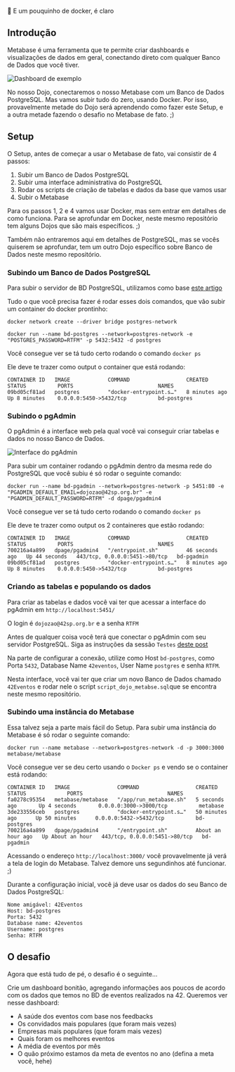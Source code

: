
🐋 E um pouquinho de docker, é claro

## Introdução

Metabase é uma ferramenta que te permite criar dashboards e visualizações de dados em geral, conectando direto com qualquer Banco de Dados que você tiver.

![Dashboard de exemplo](https://www.metabase.com/docs/latest/dashboards/images/interactive-dashboard.png)

No nosso Dojo, conectaremos o nosso Metabase com um Banco de Dados PostgreSQL. Mas vamos subir tudo do zero, usando Docker. Por isso, provavelmente metade do Dojo será aprendendo como fazer este Setup, e a outra metade fazendo o desafio no Metabase de fato. ;)

## Setup

O Setup, antes de começar a usar o Metabase de fato, vai consistir de 4 passos:

1. Subir um Banco de Dados PostgreSQL
2. Subir uma interface administrativa do PostgreSQL
3. Rodar os scripts de criação de tabelas e dados da base que vamos usar
4. Subir o Metabase

Para os passos 1, 2 e 4 vamos usar Docker, mas sem entrar em detalhes de como funciona. Para se aprofundar em Docker, neste mesmo repositório tem alguns Dojos que são mais específicos. ;)

Também não entraremos aqui em detalhes de PostgreSQL, mas se vocês quiserem se aprofundar, tem um outro Dojo específico sobre Banco de Dados neste mesmo repositório.

### Subindo um Banco de Dados PostgreSQL

Para subir o servidor de BD PostgreSQL, utilizamos como base [este artigo](https://renatogroffe.medium.com/postgresql-docker-executando-uma-inst%C3%A2ncia-e-o-pgadmin-4-a-partir-de-containers-ad783e85b1a4)

Tudo o que você precisa fazer é rodar esses dois comandos, que vão subir um container do docker prontinho:

`docker network create --driver bridge postgres-network`

`docker run --name bd-postgres --network=postgres-network -e "POSTGRES_PASSWORD=RTFM" -p 5432:5432 -d postgres`

Você consegue ver se tá tudo certo rodando o comando `docker ps`

Ele deve te trazer como output o container que está rodando:

```
CONTAINER ID   IMAGE            COMMAND                  CREATED          STATUS          PORTS                           NAMES
09bd05cf81ad   postgres         "docker-entrypoint.s…"   8 minutes ago    Up 8 minutes    0.0.0.0:5450->5432/tcp          bd-postgres
```
### Subindo o pgAdmin

O pgAdmin é a interface web pela qual você vai conseguir criar tabelas e dados no nosso Banco de Dados.

![Interface do pgAdmin](https://www.elephantsql.com/images/blog/elephantsql-pgadmin.png)

Para subir um container rodando o pgAdmin dentro da mesma rede do PostgreSQL que você subiu é só rodar o seguinte comando:

`docker run --name bd-pgadmin --network=postgres-network -p 5451:80 -e "PGADMIN_DEFAULT_EMAIL=dojozao@42sp.org.br" -e "PGADMIN_DEFAULT_PASSWORD=RTFM" -d dpage/pgadmin4`

Você consegue ver se tá tudo certo rodando o comando `docker ps`

Ele deve te trazer como output os 2 containeres que estão rodando:

```
CONTAINER ID   IMAGE            COMMAND                  CREATED          STATUS          PORTS                           NAMES
700216a4a899   dpage/pgadmin4   "/entrypoint.sh"         46 seconds ago   Up 44 seconds   443/tcp, 0.0.0.0:5451->80/tcp   bd-pgadmin
09bd05cf81ad   postgres         "docker-entrypoint.s…"   8 minutes ago    Up 8 minutes    0.0.0.0:5450->5432/tcp          bd-postgres
```

### Criando as tabelas e populando os dados

Para criar as tabelas e dados você vai ter que acessar a interface do pgAdmin em `http://localhost:5451/`

O login é `dojozao@42sp.org.br` e a senha `RTFM`

Antes de qualquer coisa você terá que conectar o pgAdmin com seu servidor PostgreSQL. Siga as instruções da sessão `Testes` [deste post](https://renatogroffe.medium.com/postgresql-docker-executando-uma-inst%C3%A2ncia-e-o-pgadmin-4-a-partir-de-containers-ad783e85b1a4)

Na parte de configurar a conexão, utilize como Host `bd-postgres`, como Porta `5432`, Database Name `42eventos`, User Name `postgres` e senha `RTFM`.

Nesta interface, você vai ter que criar um novo Banco de Dados chamado `42Eventos` e rodar nele o script `script_dojo_metabse.sql`que se encontra neste mesmo repositório.

### Subindo uma instância do Metabase

Essa talvez seja a parte mais fácil do Setup. Para subir uma instância do Metabase é só rodar o seguinte comando:

`docker run --name metabase --network=postgres-network -d -p 3000:3000 metabase/metabase`

Você consegue ver se deu certo usando o `Docker ps` e vendo se o container está rodando:

```
CONTAINER ID   IMAGE               COMMAND                  CREATED             STATUS             PORTS                           NAMES
fa0278c95354   metabase/metabase   "/app/run_metabase.sh"   5 seconds ago       Up 4 seconds       0.0.0.0:3000->3000/tcp          metabase
3de233556ceb   postgres            "docker-entrypoint.s…"   50 minutes ago      Up 50 minutes      0.0.0.0:5432->5432/tcp          bd-postgres
700216a4a899   dpage/pgadmin4      "/entrypoint.sh"         About an hour ago   Up About an hour   443/tcp, 0.0.0.0:5451->80/tcp   bd-pgadmin
```

Acessando o endereço `http://localhost:3000/` você provavelmente já verá a tela de login do Metabase. Talvez demore uns segundinhos até funcionar. ;)

Durante a configuração inicial, você já deve usar os dados do seu Banco de Dados PostgreSQL:

```
Nome amigável: 42Eventos
Host: bd-postgres
Porta: 5432
Database name: 42eventos
Username: postgres
Senha: RTFM
```
## O desafio

Agora que está tudo de pé, o desafio é o seguinte...

Crie um dashboard bonitão, agregando informações aos poucos de acordo com os dados que temos no BD de eventos realizados na 42. Queremos ver nesse dashboard:

- A saúde dos eventos com base nos feedbacks
- Os convidados mais populares (que foram mais vezes)
- Empresas mais populares (que foram mais vezes)
- Quais foram os melhores eventos
- A média de eventos por mês
- O quão próximo estamos da meta de eventos no ano (defina a meta você, hehe)